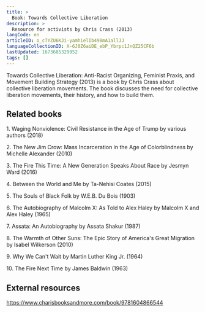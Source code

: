 ```yaml
---
title: >
  Book: Towards Collective Liberation
description: >
  Resource for activists by Chris Crass (2013)
langCode: en
articleID: o_cTYZU6KJi-yamhielIb498mA1allJJ
languageCollectionID: X-6J0Z6aiDE_ebP_Ybrpc1JnQZ25CF6b
lastUpdated: 1673685329952
tags: []
---
```


Towards Collective Liberation: Anti-Racist Organizing, Feminist Praxis, and Movement Building Strategy (2013) is a book by Chris Crass about collective liberation movements. The book discusses the need for collective liberation movements, their history, and how to build them.

## Related books

1\. Waging Nonviolence: Civil Resistance in the Age of Trump by various authors (2018)

2\. The New Jim Crow: Mass Incarceration in the Age of Colorblindness by Michelle Alexander (2010)

3\. The Fire This Time: A New Generation Speaks About Race by Jesmyn Ward (2016)

4\. Between the World and Me by Ta-Nehisi Coates (2015)

5\. The Souls of Black Folk by W.E.B. Du Bois (1903)

6\. The Autobiography of Malcolm X: As Told to Alex Haley by Malcolm X and Alex Haley (1965)

7\. Assata: An Autobiography by Assata Shakur (1987)

8\. The Warmth of Other Suns: The Epic Story of America's Great Migration by Isabel Wilkerson (2010)

9\. Why We Can't Wait by Martin Luther King Jr. (1964)

10\. The Fire Next Time by James Baldwin (1963)

## External resources

https://www.charisbooksandmore.com/book/9781604866544